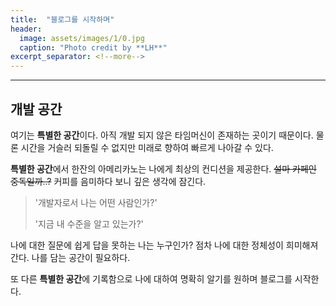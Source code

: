 ```yaml
---
title:  "블로그를 시작하며"
header:
  image: assets/images/1/0.jpg
  caption: "Photo credit by **LH**"
excerpt_separator: <!--more-->
---
```

---
## 개발 공간

여기는 **특별한 공간**이다. 아직 개발 되지 않은 타임머신이 존재하는 곳이기 때문이다.<!--more-->
물론 시간을 거슬러 되돌릴 수 없지만 미래로 향하여 빠르게 나아갈 수 있다.

**특별한 공간**에서 한잔의 아메리카노는 나에게 최상의 컨디션을 제공한다.
~~설마 카페인 중독일까..?~~
커피를 음미하다 보니 깊은 생각에 잠긴다.

> '개발자로서 나는 어떤 사람인가?'
>
> '지금 내 수준을 알고 있는가?'

나에 대한 질문에 쉽게 답을 못하는 나는 누구인가?
점차 나에 대한 정체성이 희미해져 간다.
나를 담는 공간이 필요하다.

또 다른 **특별한 공간**에 기록함으로 나에 대하여 명확히 알기를 원하며 블로그를 시작한다.